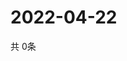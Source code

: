 # 2022-04-22
  共 0条

  <!-- BEGIN -->
  <!-- 最后更新时间Fri Apr 22 2022 03:02:35 GMT+0000 (Coordinated Universal Time) -->
  
  <!-- END -->
  
  